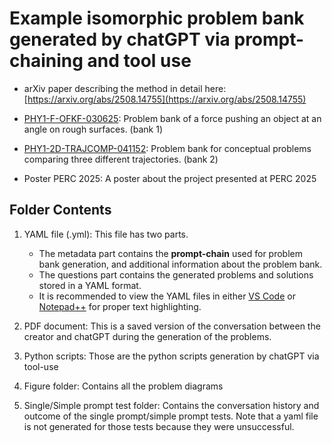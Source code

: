 # Example isomorphic problem bank generated by chatGPT via prompt-chaining and tool use

*  arXiv paper describing the method in detail here: [https://arxiv.org/abs/2508.14755](https://arxiv.org/abs/2508.14755)

* [PHY1-F-OFKF-030625](PHY1-F-OFKF-030625): Problem bank of a force pushing an object at an angle on rough surfaces. (bank 1)

* [PHY1-2D-TRAJCOMP-041152](PHY1-2D-TRAJCOMP-041152): Problem bank for conceptual problems comparing three different trajectories. (bank 2)

* Poster PERC 2025: A poster about the project presented at PERC 2025


## Folder Contents

1. YAML file (.yml): This file has two parts. 
    * The metadata part contains the **prompt-chain** used for problem bank generation, and additional information about the problem bank.
    * The questions part contains the generated problems and solutions stored in a YAML format.
    * It is recommended to view the YAML files in either [VS Code](https://code.visualstudio.com/) or [Notepad++](https://notepad-plus-plus.org/) for proper text highlighting.

2. PDF document: This is a saved version of the conversation between the creator and chatGPT during the generation of the problems.

3. Python scripts: Those are the python scripts generation by chatGPT via tool-use

4. Figure folder: Contains all the problem diagrams

5. Single/Simple prompt test folder: Contains the conversation history and outcome of the single prompt/simple prompt tests. Note that a yaml file is not generated for those tests because they were unsuccessful.

